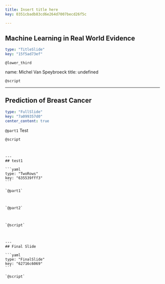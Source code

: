 ```yaml
---
title: Insert title here
key: 0351cbadb83cd6e264d7007becd26f5c

---
```

## Machine Learning in Real World Evidence

```yaml
type: "TitleSlide"
key: "15f5ad73ef"
```

`@lower_third`

name: Michel Van Speybroeck
title: undefined


`@script`



---
## Prediction of Breast Cancer

```yaml
type: "FullSlide"
key: "7a099357d0"
center_content: true
```

`@part1`
Test


`@script`
````print(a+b)


---
## test1

```yaml
type: "TwoRows"
key: "635539fff3"
```

`@part1`



`@part2`



`@script`



---
## Final Slide

```yaml
type: "FinalSlide"
key: "62716c6069"
```

`@script`


